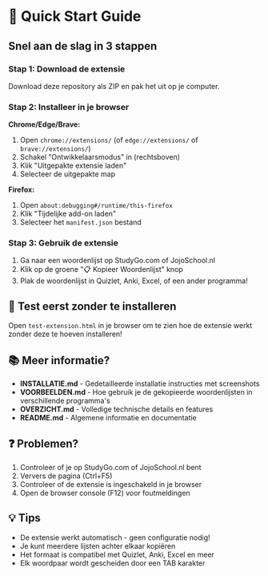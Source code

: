 # 🚀 Quick Start Guide

## Snel aan de slag in 3 stappen

### Stap 1: Download de extensie
Download deze repository als ZIP en pak het uit op je computer.

### Stap 2: Installeer in je browser

**Chrome/Edge/Brave:**
1. Open `chrome://extensions/` (of `edge://extensions/` of `brave://extensions/`)
2. Schakel "Ontwikkelaarsmodus" in (rechtsboven)
3. Klik "Uitgepakte extensie laden"
4. Selecteer de uitgepakte map

**Firefox:**
1. Open `about:debugging#/runtime/this-firefox`
2. Klik "Tijdelijke add-on laden"
3. Selecteer het `manifest.json` bestand

### Stap 3: Gebruik de extensie
1. Ga naar een woordenlijst op StudyGo.com of JojoSchool.nl
2. Klik op de groene "📋 Kopieer Woordenlijst" knop
3. Plak de woordenlijst in Quizlet, Anki, Excel, of een ander programma!

## 🧪 Test eerst zonder te installeren

Open `test-extension.html` in je browser om te zien hoe de extensie werkt zonder deze te hoeven installeren!

## 📚 Meer informatie?

- **INSTALLATIE.md** - Gedetailleerde installatie instructies met screenshots
- **VOORBEELDEN.md** - Hoe gebruik je de gekopieerde woordenlijsten in verschillende programma's
- **OVERZICHT.md** - Volledige technische details en features
- **README.md** - Algemene informatie en documentatie

## ❓ Problemen?

1. Controleer of je op StudyGo.com of JojoSchool.nl bent
2. Ververs de pagina (Ctrl+F5)
3. Controleer of de extensie is ingeschakeld in je browser
4. Open de browser console (F12) voor foutmeldingen

## 💡 Tips

- De extensie werkt automatisch - geen configuratie nodig!
- Je kunt meerdere lijsten achter elkaar kopiëren
- Het formaat is compatibel met Quizlet, Anki, Excel en meer
- Elk woordpaar wordt gescheiden door een TAB karakter
